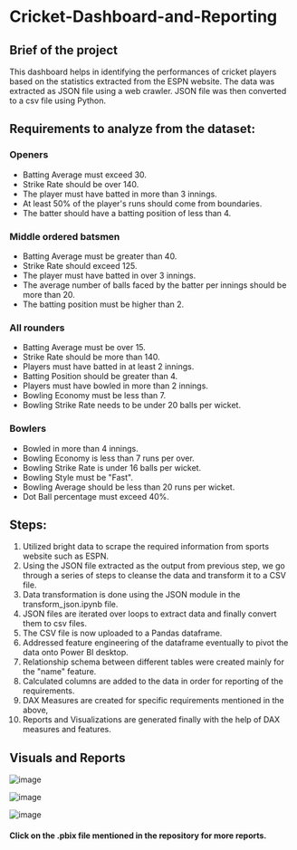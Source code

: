 # Cricket-Dashboard-and-Reporting

## Brief of the project
This dashboard helps in identifying the performances of cricket players based on the statistics extracted from the ESPN website. The data was extracted as JSON file using a web crawler. JSON file was then converted to a csv file using Python.

## Requirements to analyze from the dataset:
### Openers
- Batting Average must exceed 30.
- Strike Rate should be over 140.
- The player must have batted in more than 3 innings.
- At least 50% of the player's runs should come from boundaries.
- The batter should have a batting position of less than 4.
### Middle ordered batsmen
- Batting Average must be greater than 40.
- Strike Rate should exceed 125.
- The player must have batted in over 3 innings.
- The average number of balls faced by the batter per innings should be more than 20.
- The batting position must be higher than 2.
### All rounders
- Batting Average must be over 15.
- Strike Rate should be more than 140.
- Players must have batted in at least 2 innings.
- Batting Position should be greater than 4.
- Players must have bowled in more than 2 innings.
- Bowling Economy must be less than 7.
- Bowling Strike Rate needs to be under 20 balls per wicket.
### Bowlers
- Bowled in more than 4 innings.
- Bowling Economy is less than 7 runs per over.
- Bowling Strike Rate is under 16 balls per wicket.
- Bowling Style must be "Fast".
- Bowling Average should be less than 20 runs per wicket.
- Dot Ball percentage must exceed 40%.

## Steps:
1. Utilized bright data to scrape the required information from sports website such as ESPN.
2. Using the JSON file extracted as the output from previous step, we go through a series of steps to cleanse the data and transform it to a CSV file.
3. Data transformation is done using the JSON module in the transform_json.ipynb file.
4. JSON files are iterated over loops to extract data and finally convert them to csv files.
5. The CSV file is now uploaded to a Pandas dataframe.
6. Addressed feature engineering of the dataframe eventually to pivot the data onto Power BI desktop.
7. Relationship schema between different tables were created mainly for the "name" feature.
8. Calculated columns are added to the data in order for reporting of the requirements.
9. DAX Measures are created for specific requirements mentioned in the above,
10. Reports and Visualizations are generated finally with the help of DAX measures and features.

## Visuals and Reports
![image](https://github.com/sudhxan/Cricket-Dashboard-and-Reporting/assets/80266211/fe04a572-ed42-43e9-a184-e5d1e3b60d0f)

![image](https://github.com/sudhxan/Cricket-Dashboard-and-Reporting/assets/80266211/367552f6-08a7-4989-b9a6-66cddd9e9a68)

![image](https://github.com/sudhxan/Cricket-Dashboard-and-Reporting/assets/80266211/30c2bbc7-28d9-4ded-9ad3-e314b15eabbe)

#### Click on the .pbix file mentioned in the repository for more reports.


